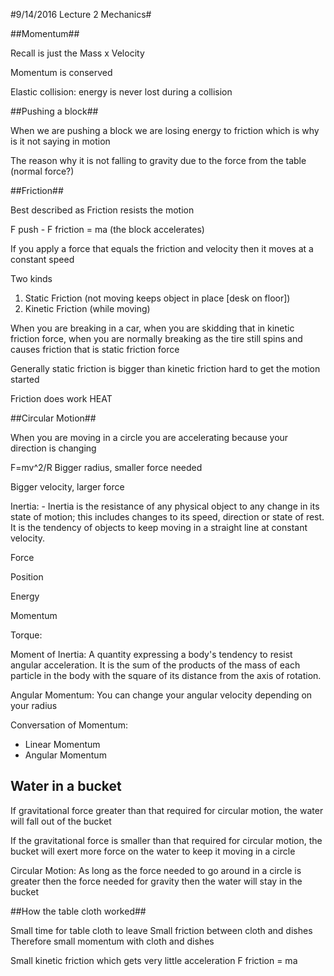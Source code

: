 #9/14/2016 Lecture 2 Mechanics#

##Momentum##

Recall is just the Mass x Velocity

Momentum is conserved

Elastic collision: energy is never lost during a collision

##Pushing a block##

When we are pushing a block we are losing energy to friction which is why is it not saying in motion

The reason why it is not falling to gravity due to the force from the table (normal force?)

##Friction##

Best described as Friction resists the motion

F push - F friction = ma (the block accelerates)

If you apply a force that equals the friction and velocity then it moves at a constant speed

Two kinds

1. Static Friction (not moving keeps object in place [desk on floor])
2. Kinetic Friction (while moving)


When you are breaking in a car, when you are skidding that in kinetic friction force, when you are normally breaking as the tire still spins and causes friction that is static friction force


Generally static friction is bigger than kinetic friction 
hard to get the motion started

Friction does work HEAT

##Circular Motion##

When you are moving in a circle you are accelerating because your direction is changing

F=mv^2/R
Bigger radius, smaller force needed

Bigger velocity, larger force 

Inertia: - Inertia is the resistance of any physical object to any change in its state of motion; this includes changes to its speed, direction or state of rest. It is the tendency of objects to keep moving in a straight line at constant velocity.

Force

Position

Energy

Momentum

Torque:

Moment of Inertia: A quantity expressing a body's tendency to resist angular acceleration. It is the sum of the products of the mass of each particle in the body with the square of its distance from the axis of rotation.

Angular Momentum: You can change your angular velocity depending on your radius 

Conversation of Momentum:

* Linear Momentum
* Angular Momentum

## Water in a bucket ##

If gravitational force greater than that required for circular motion, the water will fall out of the bucket

If the gravitational force is smaller than that required for circular motion, the bucket will exert more force on the water to keep it moving in a circle

Circular Motion: 
As long as the force needed to go around in a circle is greater then the force needed for gravity then the water will stay in the bucket

##How the table cloth worked##

Small time for table cloth to leave
Small friction between cloth and dishes
Therefore small momentum with cloth and dishes

Small kinetic friction which gets very little acceleration 
F friction = ma
